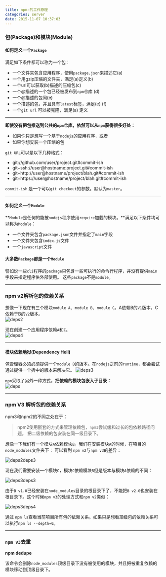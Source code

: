 ```yaml
---
title: npm-的工作原理
categories: server
date: 2015-11-07 10:37:03
---
```

### 包(Package)和模块(Module)  

#### 如何定义一个`Package`  

满足如下条件都可以称为一个包：  
- 一个文件夹包含应用程序，使用`package.json`来描述它(a)    
- 一个用gzip压缩的文件夹，满足(a)定义(b)    
- 一个url可以获取(b)描述的压缩包(c)  
- 一个<name>@<version>描述的一个包已经被发布到`npm`仓库 (d)  
- 一个<name>@<tag>描述的包同(e)  
- 一个<name>描述的包，并且具有`latest`标签，满足(e) (f)    
- 一个`git url` 可以被克隆，满足(a) 定义  

---  

**即使没有把包推送到公共的`npm`仓库，依然可以从`npm`获得很多好处：**  
+ 如果你只是想写一个基于`nodejs`的应用程序，或者  
+ 如果你想安装一个压缩的包  

`git URL`可以是以下几种格式：  
- git://github.com/user/project.git#commit-ish  
- git+ssh://user@hostname:project.git#commit-ish  
- git+http://user@hostname/project/blah.git#commit-ish  
- git+https://user@hostname/project/blah.git#commit-ish  

`commit-ish` 是一个可以`git checkout`的参数。默认为`master`。  

---  

#### 如何定义一个`Module`  

**`Module`是任何的能被`nodejs`程序使用`require`加载的模块。**满足以下条件均可以称为`Module`：  
+ 一个文件夹包含`package.json`文件并指定了`main`字段  
+ 一个文件夹包含`index.js`文件  
+ 一个`javascript`文件  


#### 大多数`Package`都是一个`Module`  

譬如说一些`cli`程序的`package`只包含一些可执行的命令行程序，并没有提供`main`字段来指定程序供外部使用。 这些`package`不是`module`。  

---  

### npm v2解析包的依赖关系  

想像一下现在有三个模块`module A`、`module B`、`module C`。A依赖B的`V1`版本，C依赖于B的`V2`版本。  
![deps2](http://7xsec6.com1.z0.glb.clouddn.com/deps2.png)  


现在创建一个应用程序依赖`A`和`C`。   
![deps4](http://7xsec6.com1.z0.glb.clouddn.com/deps4.png)  

---  
#### 模块依赖地狱(Dependency Hell)  
包管理器必须必须提供一个`module B`的版本。在`nodejs`之前的`runtime`，都会尝试通过提供一个折中的版本来解决它。
![deps3](http://7xsec6.com1.z0.glb.clouddn.com/deps3.png)  


`npm`采取了另外一种方式，**把依赖的模块包嵌入子目录：**    
![deps](http://7xsec6.com1.z0.glb.clouddn.com/deps.png)  


---  

### npm V3 解析包的依赖关系  

npm3和npm2的不同之处在于：  
> npm2使用嵌套的方式来管理依赖包，`npm3`尝试缓和过长的包依赖路径问题。 把二级依赖的包安装在同一级目录下。  

想像一下我们有一个模块`A`依赖模块`B`。我们在安装模块`A`的时候，在项目的`node_modules`文件夹下： 可以看到 `npm v2`与`npm v3`的差异：  

![deps2deps3](http://7xsec6.com1.z0.glb.clouddn.com/npm3deps2.png)  


现在我们需要安装一个模块`C`，模块`C`依赖模块`B`但是版本与模块`A`依赖的不同：  

![deps3deps3](http://7xsec6.com1.z0.glb.clouddn.com/npm3deps3.png)  


由于`B v1.0`已经安装在`node_modules`目录的根目录下了，不能把`B v2.0`也安装在根目录下。这个时候`npm v3`的处理方式和`npm v2`类似：  

![deps3deps4](http://7xsec6.com1.z0.glb.clouddn.com/npm3deps4.png)  


通过 `npm ls`查看当前项目所有包的依赖关系。如果只是想看顶级包的依赖关系可以执行`npm ls --depth=0`。  

---  
### `npm v3`去重  

**npm dedupe**

该命令会删除`node_modules`顶级目录下没有被使用的模块，并且把被重复依赖的模块移动到顶级目录下。  


